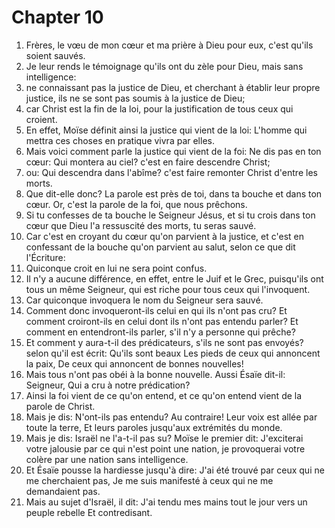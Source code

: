 # Chapter 10

1. Frères, le vœu de mon cœur et ma prière à Dieu pour eux, c'est qu'ils soient sauvés.
2. Je leur rends le témoignage qu'ils ont du zèle pour Dieu, mais sans intelligence:
3. ne connaissant pas la justice de Dieu, et cherchant à établir leur propre justice, ils ne se sont pas soumis à la justice de Dieu;
4. car Christ est la fin de la loi, pour la justification de tous ceux qui croient.
5. En effet, Moïse définit ainsi la justice qui vient de la loi: L'homme qui mettra ces choses en pratique vivra par elles.
6. Mais voici comment parle la justice qui vient de la foi: Ne dis pas en ton cœur: Qui montera au ciel? c'est en faire descendre Christ;
7. ou: Qui descendra dans l'abîme? c'est faire remonter Christ d'entre les morts.
8. Que dit-elle donc? La parole est près de toi, dans ta bouche et dans ton cœur. Or, c'est la parole de la foi, que nous prêchons.
9. Si tu confesses de ta bouche le Seigneur Jésus, et si tu crois dans ton cœur que Dieu l'a ressuscité des morts, tu seras sauvé.
10. Car c'est en croyant du cœur qu'on parvient à la justice, et c'est en confessant de la bouche qu'on parvient au salut, selon ce que dit l'Écriture:
11. Quiconque croit en lui ne sera point confus.
12. Il n'y a aucune différence, en effet, entre le Juif et le Grec, puisqu'ils ont tous un même Seigneur, qui est riche pour tous ceux qui l'invoquent.
13. Car quiconque invoquera le nom du Seigneur sera sauvé.
14. Comment donc invoqueront-ils celui en qui ils n'ont pas cru? Et comment croiront-ils en celui dont ils n'ont pas entendu parler? Et comment en entendront-ils parler, s'il n'y a personne qui prêche?
15. Et comment y aura-t-il des prédicateurs, s'ils ne sont pas envoyés? selon qu'il est écrit: Qu'ils sont beaux Les pieds de ceux qui annoncent la paix, De ceux qui annoncent de bonnes nouvelles!
16. Mais tous n'ont pas obéi à la bonne nouvelle. Aussi Ésaïe dit-il: Seigneur, Qui a cru à notre prédication?
17. Ainsi la foi vient de ce qu'on entend, et ce qu'on entend vient de la parole de Christ.
18. Mais je dis: N'ont-ils pas entendu? Au contraire! Leur voix est allée par toute la terre, Et leurs paroles jusqu'aux extrémités du monde.
19. Mais je dis: Israël ne l'a-t-il pas su? Moïse le premier dit: J'exciterai votre jalousie par ce qui n'est point une nation, je provoquerai votre colère par une nation sans intelligence.
20. Et Ésaïe pousse la hardiesse jusqu'à dire: J'ai été trouvé par ceux qui ne me cherchaient pas, Je me suis manifesté à ceux qui ne me demandaient pas.
21. Mais au sujet d'Israël, il dit: J'ai tendu mes mains tout le jour vers un peuple rebelle Et contredisant.

